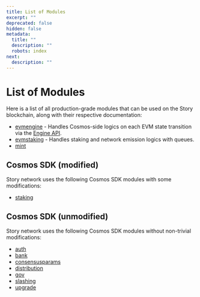 ```yaml
---
title: List of Modules
excerpt: ""
deprecated: false
hidden: false
metadata:
  title: ""
  description: ""
  robots: index
next:
  description: ""
---
```


# List of Modules

Here is a list of all production-grade modules that can be used on the Story blockchain, along with their respective documentation:

- [evmengine](./evmengine-module.md) - Handles Cosmos-side logics on each EVM state transition via the [Engine API](../engine-api.md).
- [evmstaking](./evmstaking-module.md) - Handles staking and network emission logics with queues.
- [mint](./mint-module.md)

## Cosmos SDK (modified)

Story network uses the following Cosmos SDK modules with some modifications:

- [staking](./staking-module.md)

## Cosmos SDK (unmodified)

Story network uses the following Cosmos SDK modules without non-trivial modifications:

- [auth](https://docs.cosmos.network/main/build/modules/auth)
- [bank](https://docs.cosmos.network/main/build/modules/bank)
- [consensusparams](https://docs.cosmos.network/main/build/modules/consensus)
- [distribution](https://docs.cosmos.network/main/build/modules/distribution)
- [gov](https://docs.cosmos.network/main/build/modules/gov)
- [slashing](https://docs.cosmos.network/main/build/modules/slashing)
- [upgrade](https://docs.cosmos.network/main/build/modules/upgrade)
